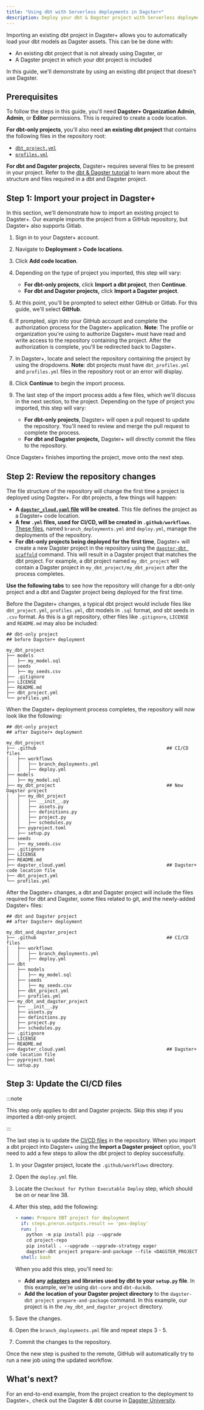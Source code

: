 ```yaml
---
title: "Using dbt with Serverless deployments in Dagster+"
description: Deploy your dbt & Dagster project with Serverless deployments in Dagster+.
---
```


Importing an existing dbt project in Dagster+ allows you to automatically load your dbt models as Dagster assets. This can be be done with:

- An existing dbt project that is not already using Dagster, or
- A Dagster project in which your dbt project is included

In this guide, we'll demonstrate by using an existing dbt project that doesn't use Dagster.

## Prerequisites

To follow the steps in this guide, you'll need **Dagster+ Organization Admin**, **Admin**, or **Editor** permissions. This is required to create a code location.

**For dbt-only projects**, you'll also need **an existing dbt project** that contains the following files in the repository root:

- [`dbt_project.yml`](https://docs.getdbt.com/reference/dbt_project.yml)
- [`profiles.yml`](https://docs.getdbt.com/docs/core/connect-data-platform/profiles.yml)

**For dbt and Dagster projects**, Dagster+ requires several files to be present in your project. Refer to the [dbt & Dagster tutorial](/integrations/libraries/dbt/using-dbt-with-dagster) to learn more about the structure and files required in a dbt and Dagster project.

## Step 1: Import your project in Dagster+

In this section, we'll demonstrate how to import an existing project to Dagster+. Our example imports the project from a GitHub repository, but Dagster+ also supports Gitlab.

1. Sign in to your Dagster+ account.

2. Navigate to **Deployment > Code locations**.

3. Click **Add code location**.

4. Depending on the type of project you imported, this step will vary:

   - **For dbt-only projects**, click **Import a dbt project**, then **Continue**.
   - **For dbt and Dagster projects,** click **Import a Dagster project**.

5. At this point, you'll be prompted to select either GitHub or Gitlab. For this guide, we'll select **GitHub**.

6. If prompted, sign into your GitHub account and complete the authorization process for the Dagster+ application. **Note**: The profile or organization you're using to authorize Dagster+ must have read and write access to the repository containing the project. After the authorization is complete, you'll be redirected back to Dagster+.

7. In Dagster+, locate and select the repository containing the project by using the dropdowns. **Note**: dbt projects must have `dbt_profiles.yml` and `profiles.yml` files in the repository root or an error will display.

8. Click **Continue** to begin the import process.

9. The last step of the import process adds a few files, which we'll discuss in the next section, to the project. Depending on the type of project you imported, this step will vary:

   - **For dbt-only projects**, Dagster+ will open a pull request to update the repository. You'll need to review and merge the pull request to complete the process.
   - **For dbt and Dagster projects,** Dagster+ will directly commit the files to the repository.

Once Dagster+ finishes importing the project, move onto the next step.

## Step 2: Review the repository changes

The file structure of the repository will change the first time a project is deployed using Dagster+. For dbt projects, a few things will happen:

- **A [`dagster_cloud.yaml` file](/dagster-plus/deployment/code-locations/dagster-cloud-yaml) will be created.** This file defines the project as a Dagster+ code location.
- **A few `.yml` files, used for CI/CD, will be created in `.github/workflows`.** [These files](/dagster-plus/features/ci-cd/ci-cd-file-reference), named `branch_deployments.yml` and `deploy.yml`, manage the deployments of the repository.
- **For dbt-only projects being deployed for the first time**, Dagster+ will create a new Dagster project in the repository using the [`dagster-dbt scaffold`](/integrations/libraries/dbt/reference#scaffolding-a-dagster-project-from-a-dbt-project) command. This will result in a Dagster project that matches the dbt project. For example, a dbt project named `my_dbt_project` will contain a Dagster project in `my_dbt_project/my_dbt_project` after the process completes.

**Use the following tabs** to see how the repository will change for a dbt-only project and a dbt and Dagster project being deployed for the first time.

<Tabs>
<TabItem value="dbt-only projects">

Before the Dagster+ changes, a typical dbt project would include files like `dbt_project.yml`, `profiles.yml`, dbt models in `.sql` format, and sbt seeds in `.csv` format. As this is a git repository, other files like `.gitignore`, `LICENSE` and `README.md` may also be included:

```shell
## dbt-only project
## before Dagster+ deployment

my_dbt_project
├── models
│   ├── my_model.sql
├── seeds
│   ├── my_seeds.csv
├── .gitignore
├── LICENSE
├── README.md
├── dbt_project.yml
└── profiles.yml
```

When the Dagster+ deployment process completes, the repository will now look like the following:

```shell
## dbt-only project
## after Dagster+ deployment

my_dbt_project
├── .github                                                ## CI/CD files
│   ├── workflows
│   │   ├── branch_deployments.yml
│   │   ├── deploy.yml
├── models
│   ├── my_model.sql
├── my_dbt_project                                         ## New Dagster project
│   ├── my_dbt_project
│   │   ├── __init__.py
│   │   ├── assets.py
│   │   ├── definitions.py
│   │   ├── project.py
│   │   ├── schedules.py
│   ├── pyproject.toml
│   ├── setup.py
├── seeds
│   ├── my_seeds.csv
├── .gitignore
├── LICENSE
├── README.md
├── dagster_cloud.yaml                                     ## Dagster+ code location file
├── dbt_project.yml
└── profiles.yml
```

</TabItem>
<TabItem value="dbt and Dagster projects">

After the Dagster+ changes, a dbt and Dagster project will include the files required for dbt and Dagster, some files related to git, and the newly-added Dagster+ files:

```shell
## dbt and Dagster project
## after Dagster+ deployment

my_dbt_and_dagster_project
├── .github                                                ## CI/CD files
│   ├── workflows
│   │   ├── branch_deployments.yml
│   │   ├── deploy.yml
├── dbt
│   ├── models
│   │   ├── my_model.sql
│   ├── seeds
│   │   ├── my_seeds.csv
│   ├── dbt_project.yml
│   ├── profiles.yml
├── my_dbt_and_dagster_project
│   ├── __init__.py
│   ├── assets.py
│   ├── definitions.py
│   ├── project.py
│   ├── schedules.py
├── .gitignore
├── LICENSE
├── README.md
├── dagster_cloud.yaml                                     ## Dagster+ code location file
├── pyproject.toml
└── setup.py
```

</TabItem>
</Tabs>

## Step 3: Update the CI/CD files

:::note

This step only applies to dbt and Dagster projects. Skip this step if you imported a dbt-only project.

:::

The last step is to update the [CI/CD files](/dagster-plus/features/ci-cd/ci-cd-file-reference) in the repository. When you import a dbt project into Dagster+ using the **Import a Dagster project** option, you'll need to add a few steps to allow the dbt project to deploy successfully.

1. In your Dagster project, locate the `.github/workflows` directory.

2. Open the `deploy.yml` file.

3. Locate the `Checkout for Python Executable Deploy` step, which should be on or near line 38.

4. After this step, add the following:

   ```yaml
   - name: Prepare DBT project for deployment
     if: steps.prerun.outputs.result == 'pex-deploy'
     run: |
       python -m pip install pip --upgrade
       cd project-repo
       pip install . --upgrade --upgrade-strategy eager                                            ## Install the Python dependencies from the setup.py file, ex: dbt-core and dbt-duckdb
       dagster-dbt project prepare-and-package --file <DAGSTER_PROJECT_FOLDER>/project.py          ## Replace with the project.py location in the Dagster project folder
     shell: bash
   ```

   When you add this step, you'll need to:

   - **Add any [adapters](https://docs.getdbt.com/docs/connect-adapters) and libraries used by dbt to your `setup.py` file**. In this example, we're using `dbt-core` and `dbt-duckdb`.
   - **Add the location of your Dagster project directory** to the `dagster-dbt project prepare-and-package` command. In this example, our project is in the `/my_dbt_and_dagster_project` directory.

5. Save the changes.

6. Open the `branch_deployments.yml` file and repeat steps 3 - 5.

7. Commit the changes to the repository.

Once the new step is pushed to the remote, GitHub will automatically try to run a new job using the updated workflow.

## What's next?

For an end-to-end example, from the project creation to the deployment to Dagster+, check out the Dagster & dbt course in [Dagster University](https://courses.dagster.io).
